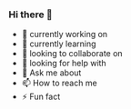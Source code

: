 ### Hi there 👋

- 🔭 currently working on 
- 🌱 currently learning
- 👯 looking to collaborate on
- 🤔 looking for help with
- 💬 Ask me about 
- 📫 How to reach me
- ⚡ Fun fact







<!--
**anjaliap/anjaliap** is a ✨ _special_ ✨ repository because its `README.md` (this file) appears on your GitHub profile.

Here are some ideas to get you started:

- 🔭 I’m currently working on Python projects
- 🌱 I’m currently learning programmimg skills
- 🤔 I’m looking for help with great developers
-->
